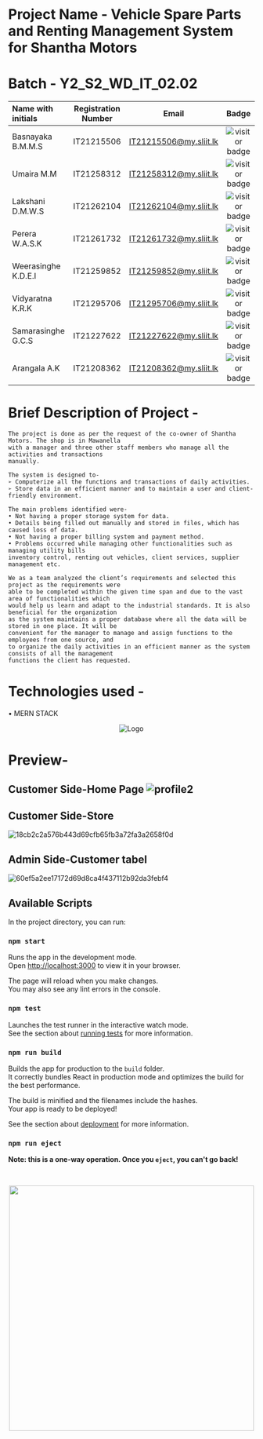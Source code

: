 

# Project Name - Vehicle Spare Parts and Renting Management System for Shantha Motors
# Batch - Y2_S2_WD_IT_02.02
| Name with initials | Registration Number  | Email                 | Badge                 |
| :---               |     :---:            |          :---:        |         :---:         |      
| Basnayaka B.M.M.S  | IT21215506           | IT21215506@my.sliit.lk| ![visitor badge](https://custom-icon-badges.demolab.com/badge/⭐-Leader-red)     |
| Umaira M.M         | IT21258312           | IT21258312@my.sliit.lk| ![visitor badge](https://custom-icon-badges.demolab.com/badge/⭐-Leader-red)     |
| Lakshani D.M.W.S   | IT21262104           | IT21262104@my.sliit.lk| ![visitor badge](https://custom-icon-badges.demolab.com/badge/⭐-Member-green)   |
| Perera W.A.S.K     | IT21261732           | IT21261732@my.sliit.lk| ![visitor badge](https://custom-icon-badges.demolab.com/badge/⭐-Member-green)   |                       
| Weerasinghe K.D.E.I| IT21259852           | IT21259852@my.sliit.lk| ![visitor badge](https://custom-icon-badges.demolab.com/badge/⭐-Member-green)   |                     
| Vidyaratna K.R.K   | IT21295706           | IT21295706@my.sliit.lk| ![visitor badge](https://custom-icon-badges.demolab.com/badge/⭐-Member-green)   |                  
| Samarasinghe G.C.S | IT21227622           | IT21227622@my.sliit.lk| ![visitor badge](https://custom-icon-badges.demolab.com/badge/⭐-Member-green)   |                    
| Arangala A.K       | IT21208362           | IT21208362@my.sliit.lk| ![visitor badge](https://custom-icon-badges.demolab.com/badge/⭐-Member-green)   |  

# Brief Description of Project -
```
The project is done as per the request of the co-owner of Shantha Motors. The shop is in Mawanella 
with a manager and three other staff members who manage all the activities and transactions 
manually. 

The system is designed to-
➢ Computerize all the functions and transactions of daily activities.
➢ Store data in an efficient manner and to maintain a user and client-friendly environment.

The main problems identified were- 
• Not having a proper storage system for data.
• Details being filled out manually and stored in files, which has caused loss of data.
• Not having a proper billing system and payment method.
• Problems occurred while managing other functionalities such as managing utility bills
inventory control, renting out vehicles, client services, supplier management etc.

We as a team analyzed the client’s requirements and selected this project as the requirements were 
able to be completed within the given time span and due to the vast area of functionalities which 
would help us learn and adapt to the industrial standards. It is also beneficial for the organization 
as the system maintains a proper database where all the data will be stored in one place. It will be 
convenient for the manager to manage and assign functions to the employees from one source, and 
to organize the daily activities in an efficient manner as the system consists of all the management 
functions the client has requested.
```

# Technologies used - 
• MERN STACK
<p align="center">
    <img src="https://www.educative.io/api/edpresso/shot/5266982947520512/image/6392882854363136" alt="Logo" >
</p>

# Preview- 

## Customer Side-Home Page ![profile2](https://github.com/Sunera9/ITP-Vehicle_Spare_Parts_and_Renting_Management_System/assets/99312516/ac90544b-a569-46ce-88d0-da6543d1ad1d)

## Customer Side-Store
![18cb2c2a576b443d69cfb65fb3a72fa3a2658f0d](https://github.com/Sunera9/ITP-Vehicle_Spare_Parts_and_Renting_Management_System/assets/99312516/476f3c09-009c-49e4-b365-4a53c8fa720f)

## Admin Side-Customer tabel
![60ef5a2ee17172d69d8ca4f437112b92da3febf4](https://github.com/Sunera9/ITP-Vehicle_Spare_Parts_and_Renting_Management_System/assets/99312516/0dcc225d-47ba-4437-827d-8a92b532ed60)


## Available Scripts

In the project directory, you can run:

### `npm start`

Runs the app in the development mode.\
Open [http://localhost:3000](http://localhost:3000) to view it in your browser.

The page will reload when you make changes.\
You may also see any lint errors in the console.

### `npm test`

Launches the test runner in the interactive watch mode.\
See the section about [running tests](https://facebook.github.io/create-react-app/docs/running-tests) for more information.

### `npm run build`

Builds the app for production to the `build` folder.\
It correctly bundles React in production mode and optimizes the build for the best performance.

The build is minified and the filenames include the hashes.\
Your app is ready to be deployed!

See the section about [deployment](https://facebook.github.io/create-react-app/docs/deployment) for more information.

### `npm run eject`

**Note: this is a one-way operation. Once you `eject`, you can't go back!**

<br>
 <p align="center">
<img src="https://user-images.githubusercontent.com/74038190/212749447-bfb7e725-6987-49d9-ae85-2015e3e7cc41.gif" width="500">
<p align="center">
